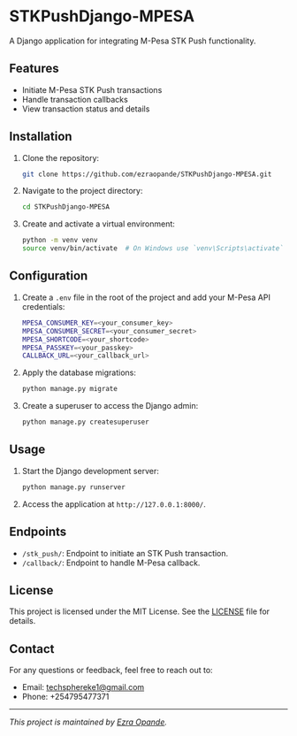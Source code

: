 # STKPushDjango-MPESA

A Django application for integrating M-Pesa STK Push functionality.

## Features

- Initiate M-Pesa STK Push transactions
- Handle transaction callbacks
- View transaction status and details

## Installation

1. Clone the repository:
    ```sh
    git clone https://github.com/ezraopande/STKPushDjango-MPESA.git
    ```
2. Navigate to the project directory:
    ```sh
    cd STKPushDjango-MPESA
    ```
3. Create and activate a virtual environment:
    ```sh
    python -m venv venv
    source venv/bin/activate  # On Windows use `venv\Scripts\activate`
    ```


## Configuration

1. Create a `.env` file in the root of the project and add your M-Pesa API credentials:
    ```sh
    MPESA_CONSUMER_KEY=<your_consumer_key>
    MPESA_CONSUMER_SECRET=<your_consumer_secret>
    MPESA_SHORTCODE=<your_shortcode>
    MPESA_PASSKEY=<your_passkey>
    CALLBACK_URL=<your_callback_url>
    ```

2. Apply the database migrations:
    ```sh
    python manage.py migrate
    ```

3. Create a superuser to access the Django admin:
    ```sh
    python manage.py createsuperuser
    ```

## Usage

1. Start the Django development server:
    ```sh
    python manage.py runserver
    ```

2. Access the application at `http://127.0.0.1:8000/`.

## Endpoints

- `/stk_push/`: Endpoint to initiate an STK Push transaction.
- `/callback/`: Endpoint to handle M-Pesa callback.

## License

This project is licensed under the MIT License. See the [LICENSE](LICENSE) file for details.


## Contact

For any questions or feedback, feel free to reach out to:

- Email: techsphereke1@gmail.com
- Phone: +254795477371

---

*This project is maintained by [Ezra Opande](https://github.com/techsphere-brian).*
